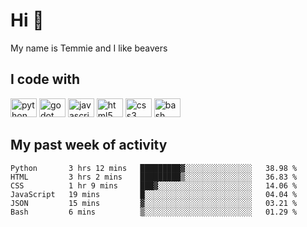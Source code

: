 <h1 align="left">Hi 👋</h1>

<p>My name is Temmie and I like beavers</p>

<h2 align="left">I code with</h2>

<div align="left">
  <img src="https://cdn.jsdelivr.net/gh/devicons/devicon/icons/python/python-original.svg" height="30" width="42" alt="python logo"/>
  <img src="https://cdn.jsdelivr.net/gh/devicons/devicon/icons/godot/godot-original.svg" height="30" width="42" alt="godot logo"/>
  <img src="https://cdn.jsdelivr.net/gh/devicons/devicon/icons/javascript/javascript-original.svg" height="30" width="42" alt="javascript logo"/>
  <img src="https://cdn.jsdelivr.net/gh/devicons/devicon/icons/html5/html5-original.svg" height="30" width="42" alt="html5 logo"/>
  <img src="https://cdn.jsdelivr.net/gh/devicons/devicon/icons/css3/css3-original.svg" height="30" width="42" alt="css3 logo"/>
  <img src="https://cdn.jsdelivr.net/gh/devicons/devicon/icons/bash/bash-original.svg" height="30" width="42" alt="bash logo"/>
</div>


<h2 align="left">My past week of activity</h2>

<!--START_SECTION:waka-->

```text
Python       3 hrs 12 mins   █████████▓░░░░░░░░░░░░░░░   38.98 %
HTML         3 hrs 2 mins    █████████▒░░░░░░░░░░░░░░░   36.83 %
CSS          1 hr 9 mins     ███▓░░░░░░░░░░░░░░░░░░░░░   14.06 %
JavaScript   19 mins         █░░░░░░░░░░░░░░░░░░░░░░░░   04.04 %
JSON         15 mins         ▓░░░░░░░░░░░░░░░░░░░░░░░░   03.21 %
Bash         6 mins          ▒░░░░░░░░░░░░░░░░░░░░░░░░   01.29 %
```

<!--END_SECTION:waka-->
